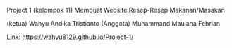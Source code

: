 Project 1 (kelompok 11)
Membuat Website Resep-Resep Makanan/Masakan

(ketua)     Wahyu Andika Tristianto
(Anggota)   Muhammand Maulana Febrian

Link:   https://wahyu8129.github.io/Project-1/
